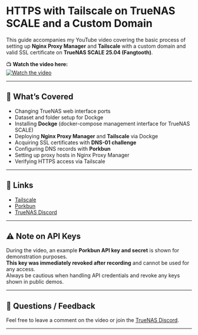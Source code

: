 # HTTPS with Tailscale on TrueNAS SCALE and a Custom Domain

This guide accompanies my YouTube video covering the basic process of setting up **Nginx Proxy Manager** and **Tailscale** with a custom domain and valid SSL certificate on **TrueNAS SCALE 25.04 (Fangtooth)**.

📺 **Watch the video here:**  
[![Watch the video](https://img.youtube.com/vi/dHJJnxOVywE/maxresdefault.jpg)](https://youtu.be/dHJJnxOVywE)

---

## 📖 What’s Covered

- Changing TrueNAS web interface ports  
- Dataset and folder setup for Dockge  
- Installing **Dockge** (docker-compose management interface for TrueNAS SCALE)  
- Deploying **Nginx Proxy Manager** and **Tailscale** via Dockge  
- Acquiring SSL certificates with **DNS-01 challenge**  
- Configuring DNS records with **Porkbun**  
- Setting up proxy hosts in Nginx Proxy Manager  
- Verifying HTTPS access via Tailscale  

---

## 🔗 Links

- [Tailscale](https://tailscale.com)  
- [Porkbun](https://porkbun.com)  
- [TrueNAS Discord](https://discord.com/invite/truenas)  

---

## ⚠️ Note on API Keys

During the video, an example **Porkbun API key and secret** is shown for demonstration purposes.  
**This key was immediately revoked after recording** and cannot be used for any access.  
Always be cautious when handling API credentials and revoke any keys shown in public demos.

---

## 📢 Questions / Feedback

Feel free to leave a comment on the video or join the [TrueNAS Discord](https://discord.com/invite/truenas).

---

